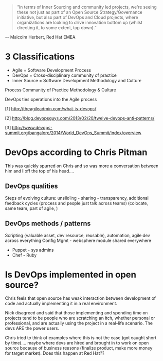 

>"In terms of Inner Sourcing and community led projects, we're seeing
these not just as part of an Open Source Strategy/Governance initiative,
but also part of DevOps and Cloud projects, where organizations are
looking to drive innovation bottom up (whilst directing it, to some
extent, top down).” 

-- Malcolm Herbert, Red Hat EMEA

# 3 Classifications

* Agile = Software Development Process
* DevOps = Cross-disciplinary community of practice
* Inner Source = Software Development Methodology and Culture

Process
Community of Practice
Methodology & Culture

DevOps ties operations into the Agile process

[1] http://theagileadmin.com/what-is-devops/

[2] http://blog.devopsguys.com/2013/02/20/twelve-devops-anti-patterns/

[3] http://www.devops-summit.org/bangalore/2014/World_DevOps_Summit/index/overview

# DevOps according to Chris Pitman

This was quickly spurred on Chris and so was more a conversation between him and I off the top of his head….

## DevOps qualities
Steps of evolving culture: unsilo’ing - sharing - transparency, additional feedback cycles (process and people just talk across teams) (colocate, same team, part of agile, )

## DevOps methods / patterns
Scripting (valuable asset, dev resource, reusable), automation, agile dev across everything
Config Mgmt - websphere module shared everywhere
 - Puppet - sys admins
 - Chef - Ruby

# Is DevOps implemented in open source?

Chris feels that open source has weak interaction between development of code and actually implementing it in a real environment.

Nick disagreed and said that those implementing and spending time on projects tend to be people who are scratching an itch, whether personal or professional, and are actually using the project in a real-life scenario. The devs ARE the power users.

Chris tried to think of examples where this is not the case (got caught short by time)…. maybe where devs are hired and brought in to work on open source because of business reasons (finalize product, make more money for target market). Does this happen at Red Hat??

